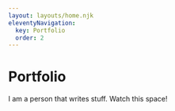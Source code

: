 ```yaml
---
layout: layouts/home.njk
eleventyNavigation:
  key: Portfolio
  order: 2
---
```

<div class="container">
  <div class="row">
    <div class="col-12 text-center p-5">
      <h1>Portfolio</h1>
    </div>
    <div class="col-12 text-center">
      I am a person that writes stuff. Watch this space!
    </div>
  </div>
</div>